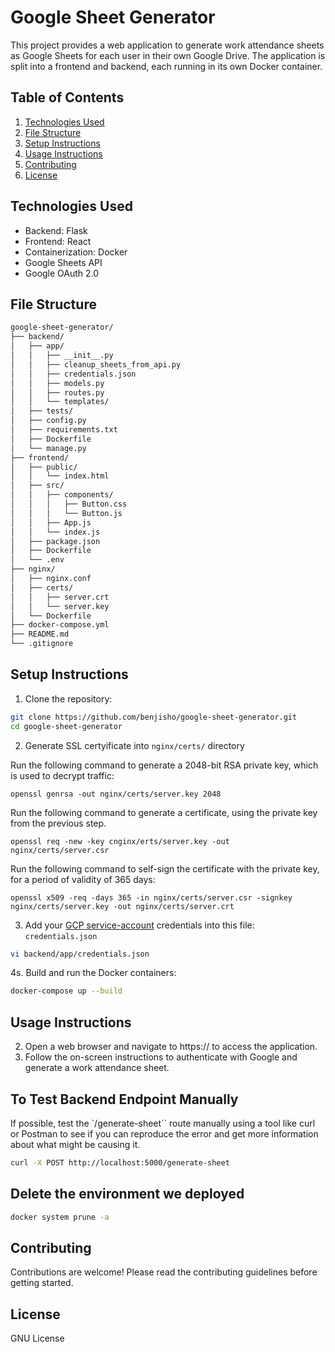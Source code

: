 # Google Sheet Generator

This project provides a web application to generate work attendance sheets as Google Sheets for each user in their own Google Drive. The application is split into a frontend and backend, each running in its own Docker container.

## Table of Contents

1. [Technologies Used](#technologies-used)
2. [File Structure](#file-structure)
3. [Setup Instructions](#setup-instructions)
4. [Usage Instructions](#usage-instructions)
5. [Contributing](#contributing)
6. [License](#license)

## Technologies Used

- Backend: Flask
- Frontend: React
- Containerization: Docker
- Google Sheets API
- Google OAuth 2.0

## File Structure

```bash
google-sheet-generator/
├── backend/
│   ├── app/
│   │   ├── __init__.py
│   │   ├── cleanup_sheets_from_api.py
│   │   ├── credentials.json
│   │   ├── models.py
│   │   ├── routes.py
│   │   └── templates/
│   ├── tests/
│   ├── config.py
│   ├── requirements.txt
│   ├── Dockerfile
│   └── manage.py
├── frontend/
│   ├── public/
│   │   └── index.html
│   ├── src/
│   │   ├── components/
│   │   │   ├── Button.css
│   │   │   └── Button.js
│   │   ├── App.js
│   │   └── index.js
│   ├── package.json
│   ├── Dockerfile
│   └── .env
├── nginx/
│   ├── nginx.conf
│   ├── certs/
│   │   ├── server.crt
│   │   └── server.key
│   └── Dockerfile
├── docker-compose.yml
├── README.md
└── .gitignore
```

## Setup Instructions

1. Clone the repository:
```bash
git clone https://github.com/benjisho/google-sheet-generator.git
cd google-sheet-generator
```

2. Generate SSL certyificate into `nginx/certs/` directory

Run the following command to generate a 2048-bit RSA private key, which is used to decrypt traffic:

```
openssl genrsa -out nginx/certs/server.key 2048
```
Run the following command to generate a certificate, using the private key from the previous step.
```
openssl req -new -key cnginx/erts/server.key -out nginx/certs/server.csr
```

Run the following command to self-sign the certificate with the private key, for a period of validity of 365 days:
```
openssl x509 -req -days 365 -in nginx/certs/server.csr -signkey nginx/certs/server.key -out nginx/certs/server.crt
```

3. Add your [GCP service-account](https://console.cloud.google.com/iam-admin/serviceaccounts) credentials into this file: `credentials.json`

```bash
vi backend/app/credentials.json
```

4s. Build and run the Docker containers:
```bash
docker-compose up --build
```

## Usage Instructions

2. Open a web browser and navigate to https://<your-address> to access the application.
3. Follow the on-screen instructions to authenticate with Google and generate a work attendance sheet.

## To Test Backend Endpoint Manually

If possible, test the `/generate-sheet`` route manually using a tool like curl or Postman to see if you can reproduce the error and get more information about what might be causing it.
```bash
curl -X POST http://localhost:5000/generate-sheet
```

## Delete the environment we deployed

```bash
docker system prune -a
```

## Contributing
Contributions are welcome! Please read the contributing guidelines before getting started.

## License
GNU License